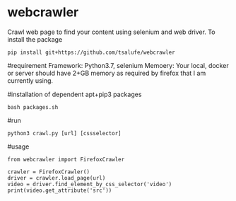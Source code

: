 # webcrawler
Crawl web page to find your content using selenium and web driver.
To install the package
```
pip install git+https://github.com/tsalufe/webcrawler
```

#requirement
Framework: Python3.7, selenium
Memoery: Your local, docker or server should have 2+GB memory as required by firefox that I am currently using.

#installation of dependent apt+pip3 packages
```
bash packages.sh
```

#run
```
python3 crawl.py [url] [cssselector]
```

#usage
```
from webcrawler import FirefoxCrawler

crawler = FirefoxCrawler()
driver = crawler.load_page(url)
video = driver.find_element_by_css_selector('video')
print(video.get_attribute('src'))
```
